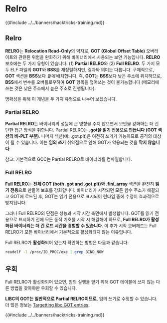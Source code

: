 # Relro

{{#include ../../banners/hacktricks-training.md}}

## Relro

**RELRO**는 **Relocation Read-Only**의 약자로, **GOT (Global Offset Table)** 오버라이트와 관련된 위험을 완화하기 위해 바이너리에서 사용되는 보안 기능입니다. **RELRO** 보호에는 두 가지 유형이 있습니다: (1) **Partial RELRO**와 (2) **Full RELRO**. 두 가지 모두 ELF 파일의 **GOT**와 **BSS**를 재정렬하지만, 결과와 의미는 다릅니다. 구체적으로, **GOT** 섹션을 **BSS**보다 _앞에_ 배치합니다. 즉, **GOT**는 **BSS**보다 낮은 주소에 위치하므로, **BSS**에서 변수를 오버플로우하여 **GOT** 항목을 덮어쓰는 것이 불가능합니다 (메모리에 쓰는 것은 낮은 주소에서 높은 주소로 진행됩니다).

명확성을 위해 이 개념을 두 가지 유형으로 나누어 보겠습니다.

### **Partial RELRO**

**Partial RELRO**는 바이너리의 성능에 큰 영향을 주지 않으면서 보안을 강화하는 더 간단한 접근 방식을 취합니다. Partial RELRO는 **.got을 읽기 전용으로 만듭니다 (GOT 섹션의 비-PLT 부분)**. 나머지 섹션(예: .got.plt)은 여전히 쓰기가 가능하므로 공격의 대상이 될 수 있습니다. 이는 **임의 쓰기** 취약점으로 인해 GOT가 악용되는 것을 **막지 않습니다**.

참고: 기본적으로 GCC는 Partial RELRO로 바이너리를 컴파일합니다.

### **Full RELRO**

**Full RELRO**는 **전체 GOT (both .got and .got.plt)와 .fini_array** 섹션을 완전히 **읽기 전용**으로 만들어 보호를 강화합니다. 바이너리가 시작되면 모든 함수 주소가 해결되고 GOT에 로드된 후, GOT는 읽기 전용으로 표시되어 런타임 중에 수정이 효과적으로 방지됩니다.

그러나 Full RELRO의 단점은 성능과 시작 시간 측면에서 발생합니다. GOT를 읽기 전용으로 표시하기 전에 모든 동적 기호를 시작 시 해결해야 하므로, **Full RELRO가 활성화된 바이너리는 더 긴 로드 시간을 경험할 수 있습니다**. 이 추가 시작 오버헤드는 Full RELRO가 모든 바이너리에서 기본적으로 활성화되지 않는 이유입니다.

Full RELRO가 **활성화**되어 있는지 확인하는 방법은 다음과 같습니다:
```bash
readelf -l /proc/ID_PROC/exe | grep BIND_NOW
```
## 우회

Full RELRO가 활성화되어 있으면, 임의 실행을 얻기 위해 GOT 테이블에 쓰지 않는 다른 방법을 찾아야만 우회할 수 있습니다.

**LIBC의 GOT는 일반적으로 Partial RELRO이므로**, 임의 쓰기로 수정할 수 있습니다. 더 많은 정보는 [Targetting libc GOT entries](https://github.com/nobodyisnobody/docs/blob/main/code.execution.on.last.libc/README.md#1---targetting-libc-got-entries)**.** 

{{#include ../../banners/hacktricks-training.md}}
